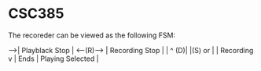 # CSC385

The recoreder can be viewed as the following FSM:


-->| Playblack Stop  | <--(R)--> | Recording Stop |
       |       ^
    (D)|       |(S) or
       |       | Recording 
       v       | Ends
   | Playing Selected |
